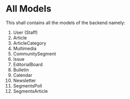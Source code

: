 # All Models 

This shall contains all the models of the backend namely:

1. User (Staff)
2. Article
3. ArticleCategory
4. Multimedia
5. CommunitySegment
6. Issue
7. EditorialBoard
8. Bulletin
9. Calendar
10. Newsletter
11. SegmentsPoll 
12. SegmentsArticle